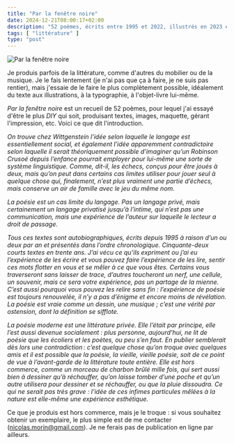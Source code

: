 ```yaml
---
title: "Par la fenêtre noire"
date: 2024-12-21T08:00:17+02:00
description: "52 poèmes, écrits entre 1995 et 2022, illustrés en 2023 et 2024"
tags: [ "littérature" ]
type: "post"
---
```


![Par la fenêtre noire](/img/par-la-fenetre-noire.jpg)

Je produis parfois de la littérature, comme d'autres du mobilier ou de la musique. Je le fais lentement (je n'ai pas que ça à faire, je ne suis pas rentier), mais j'essaie de le faire le plus complètement possible, idéalement du texte aux illustrations, à la typographie, à l'objet-livre lui-même. 

_Par la fenêtre noire_ est un recueil de 52 poèmes, pour lequel j'ai essayé d'être le plus _DIY_ qui soit, produisant textes, images, maquette, gérant l'impression, etc. Voici ce que dit l'introduction.

_On trouve chez Wittgenstein l’idée selon laquelle le langage est essentiellement social, et également l’idée apparemment contradictoire selon laquelle il serait théoriquement possible d’imaginer qu’un Robinson Crusoé depuis l’enfance pourrait employer pour lui-même une sorte de système linguistique. Comme, dit-il, les échecs, conçus pour être joués à deux, mais qu’on peut dans certains cas limites utiliser pour jouer seul à quelque chose qui, finalement, n’est plus vraiment une partie d’échecs, mais conserve un air de famille avec le jeu du même nom._

_La poésie est un cas limite du langage. Pas un langage privé, mais certainement un langage privatisé jusqu’à l’intime, qui n’est pas une communication, mais une expérience de l’auteur sur laquelle le lecteur a droit de passage._

_Tous ces textes sont autobiographiques, écrits depuis 1995 à raison d’un ou deux par an et présentés dans l’ordre chronologique. Cinquante-deux courts textes en trente ans. J’ai vécu ce qu’ils expriment ou j’ai eu l’expérience de les écrire et vous pouvez faire l’expérience de les lire, sentir ces mots flotter en vous et se mêler à ce que vous êtes. Certains vous traverseront sans laisser de trace, d’autres toucheront un nerf, une cellule, un souvenir, mais ce sera votre expérience, pas un partage de la mienne. C’est aussi pourquoi vous pouvez les relire sans fin : l’expérience de poésie est toujours renouvelée, il n’y a pas d’énigme et encore moins de révélation. La poésie est vraie comme un dessin, une musique ; c’est une vérité par ostension, dont la définition se sifflote._

_La poésie moderne est une littérature privée. Elle l’était par principe, elle l’est aussi devenue socialement : plus personne, aujourd’hui, ne lit de poésie que les écoliers et les poètes, ou peu s’en faut. En publier semblerait dès lors une contradiction : c’est quelque chose qu’on troque avec quelques amis et il est possible que la poésie, la vieille, vieille poésie, soit de ce point de vue à l’avant-garde de la littérature toute entière. Elle est hors commerce, comme un morceau de charbon brûlé mille fois, qui sert aussi bien à dessiner qu’à réchauffer, qu’on laisse tomber d’une poche et qu’un autre utilisera pour dessiner et se réchauffer, ou que la pluie dissoudra. Ce qui ne serait pas très grave : l’idée de ces infimes particules mêlées à la nature est elle-même une expérience esthétique._

Ce que je produis est hors commerce, mais je le troque : si vous souhaitez obtenir un exemplaire, le plus simple est de me contacter (nicolas.morin@gmail.com). Je ne ferais pas de publication en ligne par ailleurs.